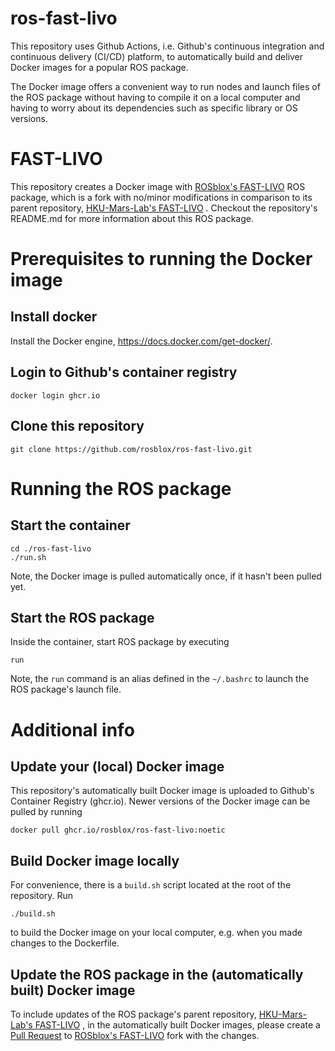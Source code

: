 
# ros-fast-livo

This repository uses Github Actions, i.e. Github's  continuous integration and continuous delivery (CI/CD) platform, to automatically build and deliver Docker images for a popular ROS package.

The Docker image offers a convenient way to run nodes and launch files of the ROS package without having to compile it on a local computer and having to worry about its dependencies such as specific library or OS versions.

# FAST-LIVO

This repository creates a Docker image with 
[ROSblox's FAST-LIVO](https://github.com/rosblox/FAST-LIVO) 
ROS package, which is a fork with no/minor modifications in comparison to its parent repository, 
[HKU-Mars-Lab's FAST-LIVO](https://github.com/hku-mars/FAST-LIVO)
. Checkout the repository's README.md for more information about this ROS package.

# Prerequisites to running the Docker image

## Install docker

Install the Docker engine, https://docs.docker.com/get-docker/.


## Login to Github's container registry
```
docker login ghcr.io
```

## Clone this repository
```
git clone https://github.com/rosblox/ros-fast-livo.git
```


# Running the ROS package

## Start the container
```
cd ./ros-fast-livo
./run.sh
```
Note, the Docker image is pulled automatically once, if it hasn't been pulled yet.

## Start the ROS package
Inside the container, start ROS package by executing
```
run
```
Note, the `run` command is an alias defined in the `~/.bashrc` to launch the ROS package's launch file.


# Additional info


## Update your (local) Docker image

This repository's automatically built Docker image is uploaded to Github's Container Registry (ghcr.io). Newer versions of the Docker image can be pulled by running
```
docker pull ghcr.io/rosblox/ros-fast-livo:noetic
```

## Build Docker image locally
For convenience, there is a `build.sh` script located at the root of the repository. Run 
```
./build.sh
```
to build the Docker image on your local computer, e.g. when you made changes to the Dockerfile.

## Update the ROS package in the (automatically built) Docker image

To include updates of the ROS package's parent repository,
[HKU-Mars-Lab's FAST-LIVO](https://github.com/hku-mars/FAST-LIVO)
, in the automatically built Docker images, please create a [Pull Request](https://docs.github.com/en/pull-requests/collaborating-with-pull-requests/proposing-changes-to-your-work-with-pull-requests/creating-a-pull-request) to 
[ROSblox's FAST-LIVO](https://github.com/rosblox/FAST-LIVO) 
fork with the changes. 

